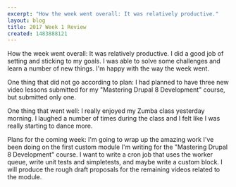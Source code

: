 ```yaml
---
excerpt: "How the week went overall: It was relatively productive."
layout: blog
title: 2017 Week 1 Review
created: 1483888121
---
```

<p>How the week went overall: It was relatively productive. I did a good job of setting and sticking to my goals. I was able to solve some challenges and learn a number of new things. I'm happy with the way the week went.</p><p>One thing that did not go according to plan: I had planned to have three new video lessons submitted for my "Mastering Drupal 8 Development" course, but submitted only one.</p><p>One thing that went well: I really enjoyed my Zumba class yesterday morning. I laughed a number of times during the class and I felt like I was really starting to dance more.</p><p>Plans for the coming week: I'm going to wrap up the amazing work I've been doing on the first custom module I'm writing for the "Mastering Drupal 8 Development" course. I want to write a cron job that uses the worker queue, write unit tests and simpletests, and maybe write a custom block. I will produce the rough draft proposals for the remaining videos related to the module.</p>
